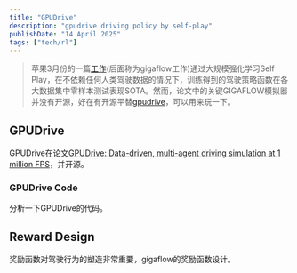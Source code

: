 ```yaml
---
title: "GPUDrive"
description: "gpudrive driving policy by self-play"
publishDate: "14 April 2025"
tags: ["tech/rl"]
---
```


> 苹果3月份的一篇[工作](https://arxiv.org/abs/2502.03349)(后面称为gigaflow工作)通过大规模强化学习Self Play，在不依赖任何人类驾驶数据的情况下，训练得到的驾驶策略函数在各大数据集中零样本测试表现SOTA。然而，论文中的关键GIGAFLOW模拟器并没有开源，好在有开源平替[gpudrive](https://github.com/Emerge-Lab/gpudrive)，可以用来玩一下。

## GPUDrive
GPUDrive在论文[GPUDrive: Data-driven, multi-agent driving simulation at 1 million FPS](https://arxiv.org/abs/2408.01584)，并开源。

### GPUDrive Code
分析一下GPUDrive的代码。

## Reward Design
奖励函数对驾驶行为的塑造非常重要，gigaflow的奖励函数设计。
